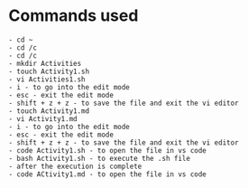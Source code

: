 # Commands used
	- cd ~
	- cd /c
	- cd /c
	- mkdir Activities
	- touch Activity1.sh
	- vi Activities1.sh
	- i - to go into the edit mode
	- esc - exit the edit mode
	- shift + z + z - to save the file and exit the vi editor
	- touch Activity1.md
	- vi Activity1.md
	- i - to go into the edit mode
	- esc - exit the edit mode
	- shift + z + z - to save the file and exit the vi editor
	- code Activity1.sh - to open the file in vs code
	- bash Activity1.sh - to execute the .sh file
	- after the execution is complete
	- code ACtivity1.md - to open the file in vs code

